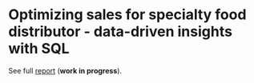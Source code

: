 Optimizing sales for specialty food distributor - data-driven insights with SQL
===

See full [report](main.ipynb) (**work in progress**).